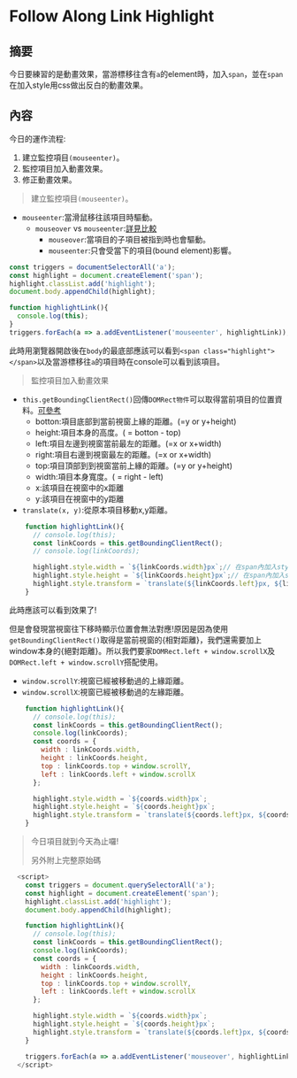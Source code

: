 # Follow Along Link Highlight

## 摘要

今日要練習的是動畫效果，當游標移往含有`a`的element時，加入`span`，並在`span`在加入style用css做出反白的動畫效果。

## 內容

今日的運作流程:

1. 建立監控項目`(mouseenter)`。 
2. 監控項目加入動畫效果。
3. 修正動畫效果。

> 建立監控項目`(mouseenter)`。

- `mouseenter`:當滑鼠移往該項目時驅動。
  - `mouseover` vs `mouseenter`:[詳見比較](http://api.jquery.com/mouseover/)
    - `mouseover`:當項目的子項目被指到時也會驅動。
    - `mouseenter`:只會受當下的項目(bound element)影響。

```javascript
const triggers = documentSelectorAll('a');
const highlight = document.createElement('span');
highlight.classList.add('highlight');
document.body.appendChild(highlight);

function highlightLink(){
  console.log(this);
}
triggers.forEach(a => a.addEventListener('mouseenter', highlightLink));
```

此時用瀏覽器開啟後在`body`的最底部應該可以看到`<span class="highlight"></span>`以及當游標移往`a`的項目時在console可以看到該項目。

> 監控項目加入動畫效果

- `this.getBoundingClientRect()`回傳`DOMRect物件`可以取得當前項目的位置資料。[可參考](https://developer.mozilla.org/en-US/docs/Web/API/DOMRect)
  - botton:項目底部到當前視窗上緣的距離。(=y or y+height)
  - height:項目本身的高度。( = botton - top)
  - left:項目左邊到視窗當前最左的距離。(=x or x+width)
  - right:項目右邊到視窗最左的距離。(=x or x+width)
  - top:項目頂部到到視窗當前上緣的距離。(=y or y+height)
  - width:項目本身寬度。( = right - left)
  - x:該項目在視窗中的x距離
  - y:該項目在視窗中的y距離
- `translate(x, y)`:從原本項目移動x,y距離。

```javascript
    function highlightLink(){
      // console.log(this);
      const linkCoords = this.getBoundingClientRect();
      // console.log(linkCoords);

      highlight.style.width = `${linkCoords.width}px`;// 在span內加入style.width
      highlight.style.height = `${linkCoords.height}px`;// 在span內加入style.height
      highlight.style.transform = `translate(${linkCoords.left}px, ${linkCoords.top}px)`;// 在span內加入style.transform效果。translate(x, y);
    }
```

此時應該可以看到效果了!

但是會發現當視窗往下移時顯示位置會無法對應!原因是因為使用`getBoundingClientRect()`取得是當前視窗的{相對距離}，我們還需要加上window本身的{絕對距離}。所以我們要家`DOMRect.left + window.scrollX`及`DOMRect.left + window.scrollY`搭配使用。

- `window.scrollY`:視窗已經被移動過的上緣距離。
- `window.scrollX`:視窗已經被移動過的左緣距離。

```javascript
    function highlightLink(){
      // console.log(this);
      const linkCoords = this.getBoundingClientRect();
      console.log(linkCoords);
      const coords = {
        width : linkCoords.width,
        height : linkCoords.height,
        top : linkCoords.top + window.scrollY,
        left : linkCoords.left + window.scrollX
      };

      highlight.style.width = `${coords.width}px`;
      highlight.style.height = `${coords.height}px`;
      highlight.style.transform = `translate(${coords.left}px, ${coords.top}px)`;
    }
```

> 今日項目就到今天為止囉!
>
> 另外附上完整原始碼

```javascript
  <script>
    const triggers = document.querySelectorAll('a');
    const highlight = document.createElement('span');
    highlight.classList.add('highlight');
    document.body.appendChild(highlight);

    function highlightLink(){
      // console.log(this);
      const linkCoords = this.getBoundingClientRect();
      console.log(linkCoords);
      const coords = {
        width : linkCoords.width,
        height : linkCoords.height,
        top : linkCoords.top + window.scrollY,
        left : linkCoords.left + window.scrollX
      };

      highlight.style.width = `${coords.width}px`;
      highlight.style.height = `${coords.height}px`;
      highlight.style.transform = `translate(${coords.left}px, ${coords.top}px)`;
    }

    triggers.forEach(a => a.addEventListener('mouseover', highlightLink));
  </script>
```

